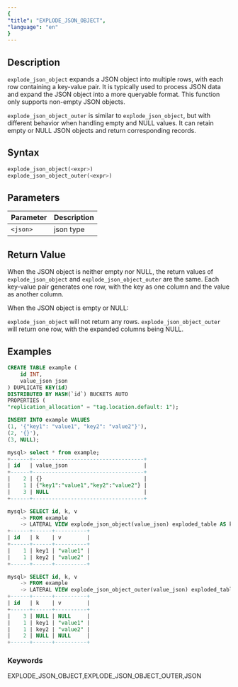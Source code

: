 ```yaml
---
{
"title": "EXPLODE_JSON_OBJECT",
"language": "en"
}
---
```


<!--
Licensed to the Apache Software Foundation (ASF) under one
or more contributor license agreements.  See the NOTICE file
distributed with this work for additional information
regarding copyright ownership.  The ASF licenses this file
to you under the Apache License, Version 2.0 (the
"License"); you may not use this file except in compliance
with the License.  You may obtain a copy of the License at

  http://www.apache.org/licenses/LICENSE-2.0

Unless required by applicable law or agreed to in writing,
software distributed under the License is distributed on an
"AS IS" BASIS, WITHOUT WARRANTIES OR CONDITIONS OF ANY
KIND, either express or implied.  See the License for the
specific language governing permissions and limitations
under the License.
-->

## Description

`explode_json_object` expands a JSON object into multiple rows, with each row containing a key-value pair. It is typically used to process JSON data and expand the JSON object into a more queryable format. This function only supports non-empty JSON objects.

`explode_json_object_outer` is similar to `explode_json_object`, but with different behavior when handling empty and NULL values. It can retain empty or NULL JSON objects and return corresponding records.

## Syntax
```sql
explode_json_object(<expr>)
explode_json_object_outer(<expr>)
```

## Parameters

| Parameter | Description |
| -- | -- |
| `<json>` | json type |

## Return Value

When the JSON object is neither empty nor NULL, the return values of `explode_json_object` and `explode_json_object_outer` are the same. Each key-value pair generates one row, with the key as one column and the value as another column.

When the JSON object is empty or NULL:

`explode_json_object` will not return any rows.
`explode_json_object_outer` will return one row, with the expanded columns being NULL.

## Examples

```sql
CREATE TABLE example (
    id INT,
    value_json json
) DUPLICATE KEY(id)
DISTRIBUTED BY HASH(`id`) BUCKETS AUTO
PROPERTIES (
"replication_allocation" = "tag.location.default: 1");

INSERT INTO example VALUES
(1, '{"key1": "value1", "key2": "value2"}'),
(2, '{}'),
(3, NULL);

mysql> select * from example;
+------+-----------------------------------+
| id   | value_json                        |
+------+-----------------------------------+
|    2 | {}                                |
|    1 | {"key1":"value1","key2":"value2"} |
|    3 | NULL                              |
+------+-----------------------------------+

mysql> SELECT id, k, v
    -> FROM example
    -> LATERAL VIEW explode_json_object(value_json) exploded_table AS k , v;
+------+------+----------+
| id   | k    | v        |
+------+------+----------+
|    1 | key1 | "value1" |
|    1 | key2 | "value2" |
+------+------+----------+

mysql> SELECT id, k, v
    -> FROM example
    -> LATERAL VIEW explode_json_object_outer(value_json) exploded_table AS k, v;
+------+------+----------+
| id   | k    | v        |
+------+------+----------+
|    3 | NULL | NULL     |
|    1 | key1 | "value1" |
|    1 | key2 | "value2" |
|    2 | NULL | NULL     |
+------+------+----------+

```

### Keywords
EXPLODE_JSON_OBJECT,EXPLODE_JSON_OBJECT_OUTER,JSON